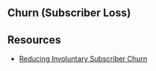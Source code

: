## Churn (Subscriber Loss)

## Resources 

* [Reducing Involuntary Subscriber Churn](https://developer.apple.com/documentation/storekit/original_api_for_in-app_purchase/subscriptions_and_offers/reducing_involuntary_subscriber_churn)
